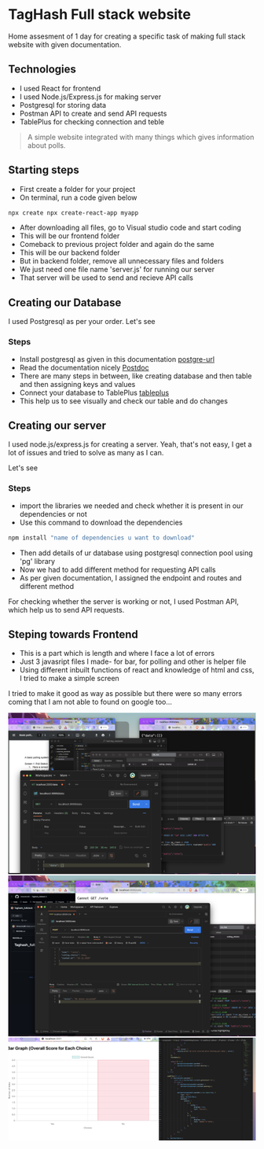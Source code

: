

# TagHash Full stack website

Home assesment of 1 day for creating a specific task of making full stack website with given documentation.


## Technologies
- I used React for frontend
- I used Node.js/Express.js for making server 
- Postgresql for storing data
- Postman API to create and send API requests
- TablePlus for checking connection and teble


> A simple website integrated with many things
> which gives information about polls.

## Starting steps

- First create a folder for your project
- On terminal, run a code given below
```sh
npx create npx create-react-app myapp
```
- After downloading all files, go to Visual studio code and start coding
- This will be our frontend folder
- Comeback to previous project folder and again do the same
- This will be our backend folder
- But in backend folder, remove all unnecessary files and folders
- We just need one file name 'server.js' for running our server
- That server will be used to send and recieve API calls


## Creating our Database

I used Postgresql as per your order.
 Let's see
 
### Steps
- Install postgresql as given in this documentation [postgre-url]
- Read the documentation nicely [Postdoc]
- There are many steps in between, like creating database and then table and then assigning keys and values
- Connect your database to TablePlus [tableplus]
- This help us to see visually and check our table and do changes 


## Creating our server

I used node.js/express.js for creating a server. Yeah, that's not easy, I get a lot of issues and tried to solve as many as I can.

Let's see

### Steps
- import the libraries we needed and check whether it is present in our dependencies or not
- Use this command to download the dependencies
```sh
npm install "name of dependencies u want to download"
```
- Then add details of ur database using postgresql connection pool using 'pg' library
- Now we had to add different method for requesting API calls
- As per given documentation, I assigned the endpoint and routes and different method

For checking whether the server is working or not, I used Postman API, which help us to send API requests.

## Steping towards Frontend

- This is a part which is length and where I face a lot of errors
- Just 3 javasript files I made- for bar, for polling and other is helper file
- Using different inbuilt functions of react and knowledge of html and css, I tried to make a simple screen

I tried to make it good as way as possible but there were so many errors coming that I am not able to found on google too...




![alt text](/img/1.png)
![alt text](/img/2.png)
![alt text](/img/3.png)



   [Postdoc]: <https://www.postgresql.org/docs/current/>
   [postgre-url]: <https://www.postgresql.org/download/>
   [node.js]: <http://nodejs.org>
   [express]: <http://expressjs.com>
   [tableplus]: <https://docs.tableplus.com/>
